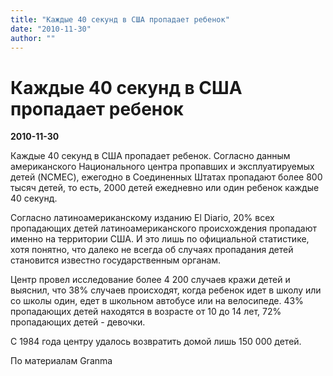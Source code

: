 ```yaml
---
title: "Каждые 40 секунд в США пропадает ребенок"
date: "2010-11-30"
author: ""
---
```


# Каждые 40 секунд в США пропадает ребенок

**2010-11-30** 

Каждые 40 секунд в США пропадает ребенок. Согласно данным американского Национального центра пропавших и эксплуатируемых детей (NCMEC), ежегодно в Соединенных Штатах пропадают более 800 тысяч детей, то есть, 2000 детей ежедневно или один ребенок каждые 40 секунд.

Согласно латиноамериканскому изданию El Diario, 20% всех пропадающих детей латиноамериканского происхождения пропадают именно на территории США. И это лишь по официальной статистике, хотя понятно, что далеко не всегда об случаях пропадания детей становится известно государственным органам.

Центр провел исследование более 4 200 случаев кражи детей и выяснил, что 38% случаев происходят, когда ребенок идет в школу или со школы один, едет в школьном автобусе или на велосипеде. 43% пропадающих детей находятся в возрасте от 10 до 14 лет, 72% пропадающих детей - девочки.

С 1984 года центру удалось возвратить домой лишь 150 000 детей.

По материалам Granma